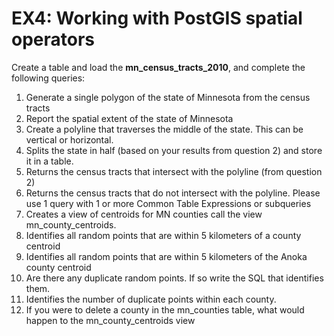 # EX4: Working with PostGIS spatial operators
Create a table and load the **mn_census_tracts_2010**, and complete the following queries:

1. Generate a single polygon of the state of Minnesota from the census tracts
2. Report the spatial extent of the state of Minnesota
3. Create a polyline that traverses the middle of the state. This can be vertical or horizontal.
4. Splits the state in half (based on your results from question 2)  and store it in a table.
5. Returns the census tracts that intersect with the polyline (from question 2)
6. Returns the census tracts that do not intersect with the polyline. Please use 1 query with 1 or more Common Table Expressions or subqueries
7. Creates a view of centroids for MN counties call the view mn_county_centroids.
8. Identifies all random points that are within 5 kilometers of a county centroid
9. Identifies all random points that are within 5 kilometers of the Anoka county centroid
10. Are there any duplicate random points. If so write the SQL that identifies them.
11. Identifies the number of duplicate points within each county.
12. If you were to delete a county in the mn_counties table, what would happen to the mn_county_centroids view

